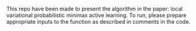 This repo have been made to present the algorithm in the paper: local variational probabilistic minimax active learning. To run, please prepare appropriate inputs to the function as described in comments in the code. 